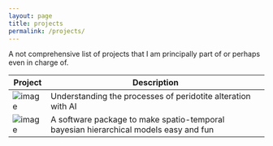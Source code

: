 ```yaml
---
layout: page
title: projects
permalink: /projects/
---
```


A not comprehensive list of projects that I am principally part of or perhaps even in charge of.

| **Project**  | Description |
| ------------- | ------------- |
| ![image](https://serprateai.github.io/assets/serprateai-logo.png)| Understanding the processes of peridotite alteration with AI  |
| ![image](https://4dmodeller.github.io/fdmr/logo.png) | A software package to make spatio-temporal bayesian hierarchical models easy and fun |

